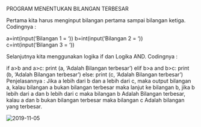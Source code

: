 PROGRAM MENENTUKAN BILANGAN TERBESAR

Pertama kita harus menginput bilangan pertama sampai bilangan ketiga. Codingnya :

a=int(input(‘Bilangan 1 = ‘))
b=int(input(‘Bilangan 2 = ‘))
c=int(input(‘Bilangan 3 = ‘))

Selanjutnya kita menggunakan logika if dan Logika AND. Codingnya :

if a>b and a>c:
print (a, ‘Adalah Bilangan terbesar’)
elif b>a and b>c:
print (b, ‘Adalah Bilangan terbesar’)
else:
print (c, ‘Adalah Bilangan terbesar’)
Penjelasannya : Jika a lebih dari b dan a lebih dari c, maka output bilangan a, kalau bilangan a bukan bilangan terbesar maka lanjut ke bilangan b, jika b lebih dari a dan b lebih dari c maka bilangan b Adalah Bilangan terbesar, kalau a dan b bukan bilangan terbesar maka bilangan c Adalah bilangan yang terbesar.

![2019-11-05](https://user-images.githubusercontent.com/57079848/68188618-229b4580-ffdc-11e9-9403-98ca1a2c7f5c.png)

